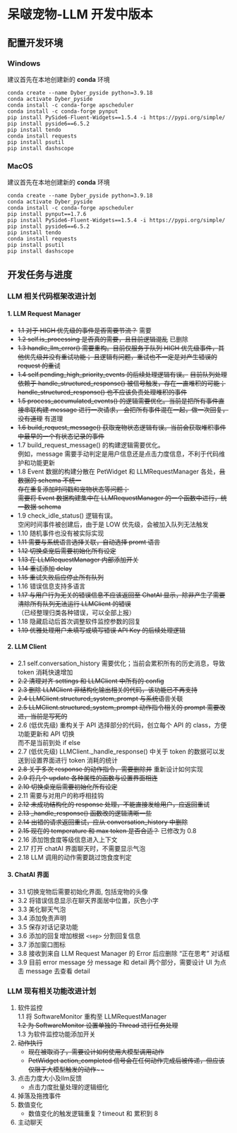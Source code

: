# 呆啵宠物-LLM 开发中版本

  
## 配置开发环境

### Windows
  建议首先在本地创建新的 **conda** 环境  
  ```
  conda create --name Dyber_pyside python=3.9.18
  conda activate Dyber_pyside
  conda install -c conda-forge apscheduler
  conda install -c conda-forge pynput
  pip install PySide6-Fluent-Widgets==1.5.4 -i https://pypi.org/simple/
  pip install pyside6==6.5.2
  pip install tendo
  conda install requests
  pip install psutil
  pip install dashscope
  ```

  
### MacOS
  建议首先在本地创建新的 **conda** 环境  
  ```
  conda create --name Dyber_pyside python=3.9.18
  conda activate Dyber_pyside
  conda install -c conda-forge apscheduler
  pip install pynput==1.7.6
  pip install PySide6-Fluent-Widgets==1.5.4 -i https://pypi.org/simple/
  pip install pyside6==6.5.2
  pip install tendo
  conda install requests
  pip install psutil
  pip install dashscope
  ```
  

## 开发任务与进度 

### LLM 相关代码框架改进计划
#### 1. LLM Request Manager  
- ~~1.1 对于 HIGH 优先级的事件是否需要节流？~~ 需要  
- ~~1.2 self.is_processing 是否真的需要，且目前逻辑混乱~~ 已删除  
- ~~1.3 handle_llm_error() 需要重构。目前仅服务于队列 HIGH 优先级事件，其他优先级并没有重试功能；
        且逻辑有问题，重试也不一定是对产生错误的 request 的重试~~  
- ~~1.4 self.pending_high_priority_events 的后续处理逻辑有误。~~
        ~~目前队列处理依赖于 handle_structured_response() 被信号触发，存在一直堆积的可能；~~ 
        ~~handle_structured_response() 也不应该负责处理堆积的事件~~  
- ~~1.5 process_accumulated_events() 的逻辑需要优化。当前是把所有事件直接串联构建 message 进行一次请求，
        会把所有事件混在一起，做一次回复，没有道理~~ 有道理  
- ~~1.6 build_request_message() 获取宠物状态逻辑有误。当前会获取堆积事件中最早的一个有状态记录的事件~~  
- 1.7 build_request_message() 的构建逻辑需要优化。  
        例如，message 需要手动判定是用户信息还是点击力度信息，不利于代码维护和功能更新 
- 1.8 Event 数据的构建分散在 PetWidget 和 LLMRequestManager 各处，~~且数据的 schema 不统一  
        存在重复添加时间戳和宠物状态等问题；  
        需要将 Event 数据构建集中在 LLMRequestManager 的一个函数中进行，统一数据 schema~~  
- 1.9 check_idle_status() 逻辑有误。  
        空闲时间事件被创建后，由于是 LOW 优先级，会被加入队列无法触发  
- 1.10 随机事件也没有被实际实现  
- ~~1.11 需要与系统语言选择关联，自动选择 promt 语言~~  
- ~~1.12 切换桌宠后需要初始化所有设定~~  
- ~~1.13 在 LLMRequestManager 内部添加开关~~  
- ~~1.14 重试添加 delay~~  
- ~~1.15 重试失败后应停止所有队列~~  
- 1.16 错误信息支持多语言
- ~~1.17 与用户行为无关的错误信息不应该返回至 ChatAI 显示，除非产生了需要清除所有队列无法运行 LLMClient 的错误~~  
  （已经整理归类各种错误，可以全部上报）
- 1.18 隐藏启动后首次调整软件监控参数的回复
- ~~1.19 优雅处理用户未填写或填写错误 API Key 的后续处理逻辑~~
    
  
#### 2. LLM Client  
- 2.1 self.conversation_history 需要优化；当前会累积所有的历史消息，导致 token 消耗快速增加  
- ~~2.2 清理对齐 settings 和 LLMClient 中所有的 config~~  
- ~~2.3 删除 LLMClient 非结构化输出相关的代码，该功能已不再支持~~  
- ~~2.4 LLMClient.structured_system_prompt 与系统语言关联~~  
- ~~2.5 LLMClient.structured_system_prompt 动作指令相关的 prompt 需要改进，当前是写死的~~
- 2.6 (低优先级) 重构关于 API 选择部分的代码，创立每个 API 的 class，方便功能更新和 API 切换  
        而不是当前到处 if else  
- 2.7 (低优先级) LLMClient._handle_response() 中关于 token 的数据可以发送到设置界面进行 token 消耗的统计  
- ~~2.8 关于多次 response 的动作指令，需要删除并~~ 重新设计如何实现  
- ~~2.9 将几个 update 各种属性的函数与设置界面相连~~  
- ~~2.10 切换桌宠后需要初始化所有设定~~  
- 2.11 需要与对用户的称呼相挂钩  
- ~~2.12 未成功结构化的 response 处理，不能直接发给用户，应返回重试~~  
- ~~2.13 _handle_response() 函数改的逻辑清晰一些~~  
- ~~2.14 出错的请求返回重试，应从 conversation_history 中删除~~
- ~~2.15 现在的 temperature 和 max token 是否合适？~~ 已修改为 0.8
- 2.16 添加饱食度等级信息进入上下文
- 2.17 打开 chatAI 界面聊天时，不需要显示气泡
- 2.18 LLM 调用的动作需要跳过饱食度判定
  
  
#### 3. ChatAI 界面  
- 3.1 切换宠物后需要初始化界面, 包括宠物的头像
- 3.2 将错误信息显示在聊天界面居中位置，灰色小字
- 3.3 美化聊天气泡
- 3.4 添加免责声明
- 3.5 保存对话记录功能
- 3.6 添加的回复增加根据 ``<sep>`` 分割回复信息
- 3.7 添加窗口图标
- 3.8 接收到来自 LLM Request Manager 的 Error 后应删除 “正在思考” 对话框
- 3.9 目前 error message 分 message 和 detail 两个部分，需要设计 UI 为点击 message 去查看 detail



### LLM 现有相关功能改进计划
1. 软件监控  
    1.1 将 SoftwareMonitor 重构至 LLMRequestManager  
    ~~1.2 为 SoftwareMonitor 设置单独的 Thread 进行任务处理~~  
    1.3 为软件监控功能添加开关  
2. ~~动作执行~~
    - ~~现在被取消了，需要设计如何使用大模型调用动作~~
    - ~~PetWidget action_completed 信号会在任何动作完成后被传递，但应该仅限于大模型触发的动作~~~~
3. 点击力度大小及llm反馈
    - 点击力度批量处理的逻辑细化
4. 掉落及拖拽事件
5. 数值变化
    - 数值变化的触发逻辑重复？timeout 和 累积到 8
6. 主动聊天


